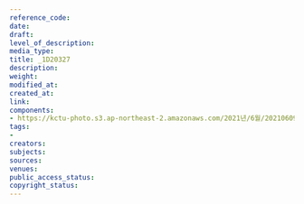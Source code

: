 ```yaml
---
reference_code: 
date: 
draft: 
level_of_description: 
media_type: 
title: _1D20327
description: 
weight: 
modified_at: 
created_at: 
link: 
components:
- https://kctu-photo.s3.ap-northeast-2.amazonaws.com/2021년/6월/20210609_산재사망+노동자+추모분향소+및+농성장+설치/_1D20327.jpg
tags:
- 
creators: 
subjects: 
sources: 
venues: 
public_access_status: 
copyright_status: 
---
```

